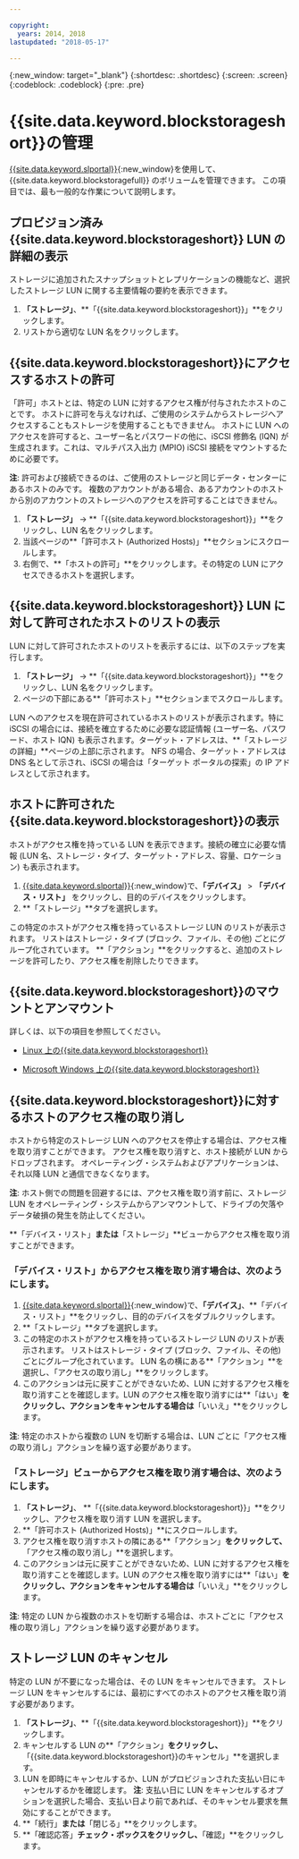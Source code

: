 ```yaml
---

copyright:
  years: 2014, 2018
lastupdated: "2018-05-17"

---
```

{:new_window: target="_blank"}
{:shortdesc: .shortdesc}
{:screen: .screen}
{:codeblock: .codeblock}
{:pre: .pre}

# {{site.data.keyword.blockstorageshort}}の管理

[{{site.data.keyword.slportal}}](https://control.softlayer.com/){:new_window}を使用して、{{site.data.keyword.blockstoragefull}} のボリュームを管理できます。 この項目では、最も一般的な作業について説明します。

## プロビジョン済み{{site.data.keyword.blockstorageshort}} LUN の詳細の表示

ストレージに追加されたスナップショットとレプリケーションの機能など、選択したストレージ LUN に関する主要情報の要約を表示できます。

1. **「ストレージ」**、**「{{site.data.keyword.blockstorageshort}}」**をクリックします。
2. リストから適切な LUN 名をクリックします。

## {{site.data.keyword.blockstorageshort}}にアクセスするホストの許可

「許可」ホストとは、特定の LUN に対するアクセス権が付与されたホストのことです。 ホストに許可を与えなければ、ご使用のシステムからストレージへアクセスすることもストレージを使用することもできません。 ホストに LUN へのアクセスを許可すると、ユーザー名とパスワードの他に、iSCSI 修飾名 (IQN) が生成されます。これは、マルチパス入出力 (MPIO) iSCSI 接続をマウントするために必要です。

**注**: 許可および接続できるのは、ご使用のストレージと同じデータ・センターにあるホストのみです。 複数のアカウントがある場合、あるアカウントのホストから別のアカウントのストレージへのアクセスを許可することはできません。

1. **「ストレージ」** -> **「{{site.data.keyword.blockstorageshort}}」**をクリックし、LUN 名をクリックします。
2. 当該ページの**「許可ホスト (Authorized Hosts)」**セクションにスクロールします。
3. 右側で、**「ホストの許可」**をクリックします。その特定の LUN にアクセスできるホストを選択します。

 

## {{site.data.keyword.blockstorageshort}} LUN に対して許可されたホストのリストの表示

LUN に対して許可されたホストのリストを表示するには、以下のステップを実行します。

1. **「ストレージ」** -> **「{{site.data.keyword.blockstorageshort}}」**をクリックし、LUN 名をクリックします。
2. ページの下部にある**「許可ホスト」**セクションまでスクロールします。

LUN へのアクセスを現在許可されているホストのリストが表示されます。特に iSCSI の場合には、接続を確立するために必要な認証情報 (ユーザー名、パスワード、ホスト IQN) も表示されます。ターゲット・アドレスは、**「ストレージの詳細」**ページの上部に示されます。 NFS の場合、ターゲット・アドレスは DNS 名として示され、iSCSI の場合は「ターゲット ポータルの探索」の IP アドレスとして示されます。

 

## ホストに許可された{{site.data.keyword.blockstorageshort}}の表示

ホストがアクセス権を持っている LUN を表示できます。接続の確立に必要な情報 (LUN 名、ストレージ・タイプ、ターゲット・アドレス、容量、ロケーション) も表示されます。

1. [{{site.data.keyword.slportal}}](http://control.softlayer.com/){:new_window}で、**「デバイス」** > **「デバイス・リスト」** をクリックし、目的のデバイスをクリックします。
2. **「ストレージ」**タブを選択します。

この特定のホストがアクセス権を持っているストレージ LUN のリストが表示されます。 リストはストレージ・タイプ (ブロック、ファイル、その他) ごとにグループ化されています。 **「アクション」**をクリックすると、追加のストレージを許可したり、アクセス権を削除したりできます。

 

## {{site.data.keyword.blockstorageshort}}のマウントとアンマウント

詳しくは、以下の項目を参照してください。

- [Linux 上の{{site.data.keyword.blockstorageshort}}](accessing_block_storage_linux.html)

- [Microsoft Windows 上の{{site.data.keyword.blockstorageshort}}](accessing-block-storage-windows.html)

 

## {{site.data.keyword.blockstorageshort}}に対するホストのアクセス権の取り消し

ホストから特定のストレージ LUN へのアクセスを停止する場合は、アクセス権を取り消すことができます。 アクセス権を取り消すと、ホスト接続が LUN からドロップされます。 オペレーティング・システムおよびアプリケーションは、それ以降 LUN と通信できなくなります。

**注**: ホスト側での問題を回避するには、アクセス権を取り消す前に、ストレージ LUN をオペレーティング・システムからアンマウントして、ドライブの欠落やデータ破損の発生を防止してください。

**「デバイス・リスト」**または**「ストレージ」**ビューからアクセス権を取り消すことができます。

### 「デバイス・リスト」からアクセス権を取り消す場合は、次のようにします。

1. [{{site.data.keyword.slportal}}](https://control.softlayer.com/){:new_window}で、**「デバイス」**、**「デバイス・リスト」**をクリックし、目的のデバイスをダブルクリックします。
2. **「ストレージ」**タブを選択します。
3. この特定のホストがアクセス権を持っているストレージ LUN のリストが表示されます。 リストはストレージ・タイプ (ブロック、ファイル、その他) ごとにグループ化されています。 LUN 名の横にある**「アクション」**を選択し、「アクセスの取り消し」**をクリックします。
4. このアクションは元に戻すことができないため、LUN に対するアクセス権を取り消すことを確認します。LUN のアクセス権を取り消すには**「はい」**をクリックし、アクションをキャンセルする場合は**「いいえ」**をクリックします。

**注**: 特定のホストから複数の LUN を切断する場合は、LUN ごとに「アクセス権の取り消し」アクションを繰り返す必要があります。


### 「ストレージ」ビューからアクセス権を取り消す場合は、次のようにします。

1. **「ストレージ」**、
**「{{site.data.keyword.blockstorageshort}}」**をクリックし、アクセス権を取り消す LUN を選択します。
2. **「許可ホスト (Authorized Hosts)」**にスクロールします。
3. アクセス権を取り消すホストの隣にある**「アクション」**をクリックして、**「アクセス権の取り消し」**を選択します。
4. このアクションは元に戻すことができないため、LUN に対するアクセス権を取り消すことを確認します。LUN のアクセス権を取り消すには**「はい」**をクリックし、アクションをキャンセルする場合は**「いいえ」**をクリックします。

**注**: 特定の LUN から複数のホストを切断する場合は、ホストごとに「アクセス権の取り消し」アクションを繰り返す必要があります。

 

## ストレージ LUN のキャンセル

特定の LUN が不要になった場合は、その LUN をキャンセルできます。 ストレージ LUN をキャンセルするには、最初にすべてのホストのアクセス権を取り消す必要があります。

1. **「ストレージ」**、**「{{site.data.keyword.blockstorageshort}}」**をクリックします。
2. キャンセルする LUN の**「アクション」**をクリックし、**「{{site.data.keyword.blockstorageshort}}のキャンセル」**を選択します。
3. LUN を即時にキャンセルするか、LUN がプロビジョンされた支払い日にキャンセルするかを確認します。
**注**: 支払い日に LUN をキャンセルするオプションを選択した場合、支払い日より前であれば、そのキャンセル要求を無効にすることができます。
4. **「続行」**または**「閉じる」**をクリックします。 
5. **「確認応答」**チェック・ボックスをクリックし、**「確認」**をクリックします。

 

